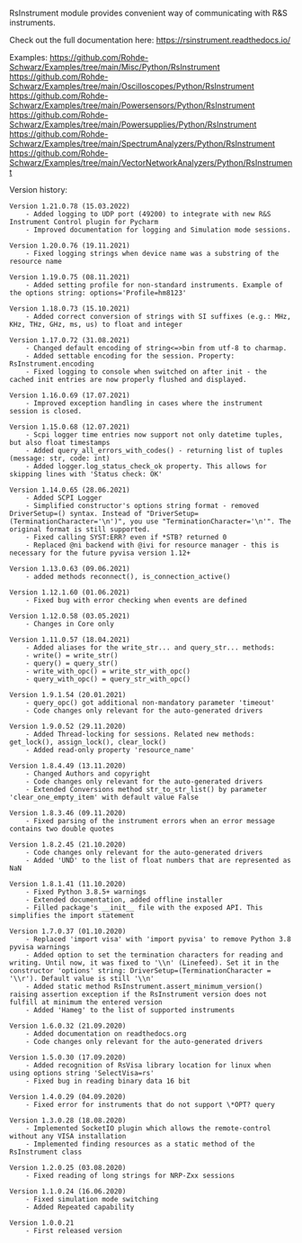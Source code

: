 RsInstrument module provides convenient way of communicating with R&S instruments.

Check out the full documentation here: https://rsinstrument.readthedocs.io/

Examples:
https://github.com/Rohde-Schwarz/Examples/tree/main/Misc/Python/RsInstrument
https://github.com/Rohde-Schwarz/Examples/tree/main/Oscilloscopes/Python/RsInstrument
https://github.com/Rohde-Schwarz/Examples/tree/main/Powersensors/Python/RsInstrument
https://github.com/Rohde-Schwarz/Examples/tree/main/Powersupplies/Python/RsInstrument
https://github.com/Rohde-Schwarz/Examples/tree/main/SpectrumAnalyzers/Python/RsInstrument
https://github.com/Rohde-Schwarz/Examples/tree/main/VectorNetworkAnalyzers/Python/RsInstrument

Version history:

    Version 1.21.0.78 (15.03.2022)
        - Added logging to UDP port (49200) to integrate with new R&S Instrument Control plugin for Pycharm
        - Improved documentation for logging and Simulation mode sessions.
    
    Version 1.20.0.76 (19.11.2021)
        - Fixed logging strings when device name was a substring of the resource name

    Version 1.19.0.75 (08.11.2021)
        - Added setting profile for non-standard instruments. Example of the options string: options='Profile=hm8123'

    Version 1.18.0.73 (15.10.2021)
        - Added correct conversion of strings with SI suffixes (e.g.: MHz, KHz, THz, GHz, ms, us) to float and integer

    Version 1.17.0.72 (31.08.2021)
        - Changed default encoding of string<=>bin from utf-8 to charmap.
        - Added settable encoding for the session. Property: RsInstrument.encoding
        - Fixed logging to console when switched on after init - the cached init entries are now properly flushed and displayed.

    Version 1.16.0.69 (17.07.2021)
        - Improved exception handling in cases where the instrument session is closed.

    Version 1.15.0.68 (12.07.2021)
        - Scpi logger time entries now support not only datetime tuples, but also float timestamps
        - Added query_all_errors_with_codes() - returning list of tuples (message: str, code: int)
        - Added logger.log_status_check_ok property. This allows for skipping lines with 'Status check: OK'

    Version 1.14.0.65 (28.06.2021)
        - Added SCPI Logger
        - Simplified constructor's options string format - removed DriverSetup=() syntax. Instead of "DriverSetup=(TerminationCharacter='\n')", you use "TerminationCharacter='\n'". The original format is still supported.
        - Fixed calling SYST:ERR? even if *STB? returned 0
        - Replaced @ni backend with @ivi for resource manager - this is necessary for the future pyvisa version 1.12+

    Version 1.13.0.63 (09.06.2021)
        - added methods reconnect(), is_connection_active()

    Version 1.12.1.60 (01.06.2021)
        - Fixed bug with error checking when events are defined

    Version 1.12.0.58 (03.05.2021)
        - Changes in Core only

    Version 1.11.0.57 (18.04.2021)
        - Added aliases for the write_str... and query_str... methods:
        - write() = write_str()
        - query() = query_str()
        - write_with_opc() = write_str_with_opc()
        - query_with_opc() = query_str_with_opc()

    Version 1.9.1.54 (20.01.2021)
        - query_opc() got additional non-mandatory parameter 'timeout'
        - Code changes only relevant for the auto-generated drivers

    Version 1.9.0.52 (29.11.2020)
        - Added Thread-locking for sessions. Related new methods: get_lock(), assign_lock(), clear_lock()
        - Added read-only property 'resource_name'

    Version 1.8.4.49 (13.11.2020)
        - Changed Authors and copyright
        - Code changes only relevant for the auto-generated drivers
        - Extended Conversions method str_to_str_list() by parameter 'clear_one_empty_item' with default value False

    Version 1.8.3.46 (09.11.2020)
        - Fixed parsing of the instrument errors when an error message contains two double quotes

    Version 1.8.2.45 (21.10.2020)
        - Code changes only relevant for the auto-generated drivers
        - Added 'UND' to the list of float numbers that are represented as NaN

	Version 1.8.1.41 (11.10.2020)
	    - Fixed Python 3.8.5+ warnings
	    - Extended documentation, added offline installer
	    - Filled package's __init__ file with the exposed API. This simplifies the import statement
	
	Version 1.7.0.37 (01.10.2020)
		- Replaced 'import visa' with 'import pyvisa' to remove Python 3.8 pyvisa warnings
		- Added option to set the termination characters for reading and writing. Until now, it was fixed to '\\n' (Linefeed). Set it in the constructor 'options' string: DriverSetup=(TerminationCharacter = '\\r'). Default value is still '\\n'
		- Added static method RsInstrument.assert_minimum_version() raising assertion exception if the RsInstrument version does not fulfill at minimum the entered version
		- Added 'Hameg' to the list of supported instruments

	Version 1.6.0.32 (21.09.2020)
		- Added documentation on readthedocs.org
		- Code changes only relevant for the auto-generated drivers

	Version 1.5.0.30 (17.09.2020)
		- Added recognition of RsVisa library location for linux when using options string 'SelectVisa=rs'
		- Fixed bug in reading binary data 16 bit

	Version 1.4.0.29 (04.09.2020)
		- Fixed error for instruments that do not support \*OPT? query

	Version 1.3.0.28 (18.08.2020)
		- Implemented SocketIO plugin which allows the remote-control without any VISA installation
		- Implemented finding resources as a static method of the RsInstrument class

	Version 1.2.0.25 (03.08.2020)
		- Fixed reading of long strings for NRP-Zxx sessions

	Version 1.1.0.24 (16.06.2020)
		- Fixed simulation mode switching
		- Added Repeated capability

	Version 1.0.0.21
		- First released version
